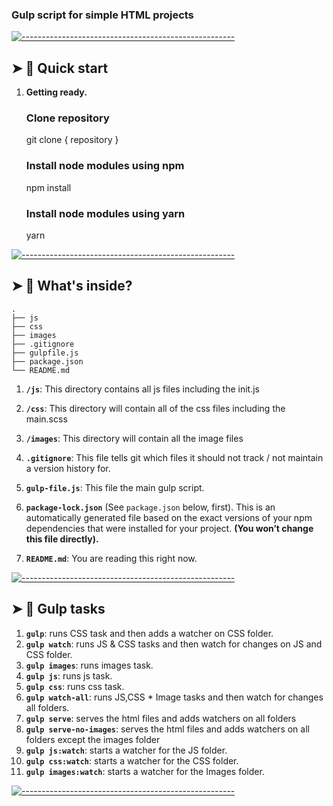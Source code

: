  ### Gulp script for simple HTML projects
[![-----------------------------------------------------](https://raw.githubusercontent.com/andreasbm/readme/master/assets/lines/colored.png)](#-quick-start)

## ➤ 🚀 Quick start

1.  **Getting ready.**

    ### Clone repository
    git clone { repository }

    ### Install node modules using npm
    npm install

    ### Install node modules using yarn
    yarn


[![-----------------------------------------------------](https://raw.githubusercontent.com/andreasbm/readme/master/assets/lines/colored.png)](#-whats-inside)

## ➤ 🧐 What's inside?

    .
    ├── js
	├── css
	├── images
    ├── .gitignore
    ├── gulpfile.js
    ├── package.json
    └── README.md

1.  **`/js`**: This directory contains all js files including the init.js

2.  **`/css`**: This directory will contain all of the css files including the main.scss

3.  **`/images`**: This directory will contain all the image files

4.  **`.gitignore`**: This file tells git which files it should not track / not maintain a version history for.

5.  **`gulp-file.js`**: This file the main gulp script.

6. **`package-lock.json`** (See `package.json` below, first). This is an automatically generated file based on the exact versions of your npm dependencies that were installed for your project. **(You won’t change this file directly).**

7. **`README.md`**: You are reading this right now.

[![-----------------------------------------------------](https://raw.githubusercontent.com/andreasbm/readme/master/assets/lines/colored.png)](#-deploy)


## ➤ 🧐 Gulp tasks

1. **`gulp`**: runs CSS task and then adds a watcher on CSS folder.
2. **`gulp watch`**: runs JS & CSS tasks and then watch for changes on JS and CSS folder.
3. **`gulp images`**: runs images task.
4. **`gulp js`**: runs js task.
5. **`gulp css`**: runs css task.
6. **`gulp watch-all`**: runs JS,CSS * Image tasks and then watch for changes all folders.
7. **`gulp serve`**: serves the html files and adds watchers on all folders
8. **`gulp serve-no-images`**: serves the html files and adds watchers on all folders except the images folder
9. **`gulp js:watch`**: starts a watcher for the JS folder.
10. **`gulp css:watch`**: starts a watcher for the CSS folder.
11. **`gulp images:watch`**: starts a watcher for the Images folder.

[![-----------------------------------------------------](https://raw.githubusercontent.com/andreasbm/readme/master/assets/lines/colored.png)](#-deploy)
